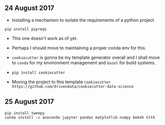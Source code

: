 ## 24 August 2017

- Installing a mechanism to isolate the requirements of a python project 

`pip install pipreqs`

- This one doesn't work as of yet.

- Perhaps I should move to maintaining a proper conda env for this.


- `cookiecutter` is gonna be my template generator overall and I shall move to `conda` for my environment management and `bazel` for build systems. 

- `pip install cookiecutter`

- Moving the project to this template `cookiecutter https://github.com/drivendata/cookiecutter-data-science`

## 25 August 2017

``` 
pip install tweepy
conda install -c anaconda jupyter pandas matplotlib numpy bokeh nltk 


```